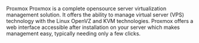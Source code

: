 Proxmox
Proxmox is a complete opensource server virtualization management solution. It offers the ability to manage virtual server (VPS) technology with the Linux OpenVZ and KVM technologies. Proxmox offers a web interface accessible after installation on your server which makes management easy, typically needing only a few clicks.
